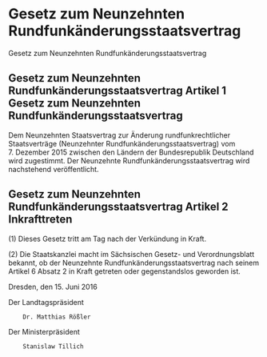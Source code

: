 # Gesetz zum Neunzehnten Rundfunkänderungsstaatsvertrag

Gesetz zum Neunzehnten Rundfunkänderungsstaatsvertrag

## Gesetz zum Neunzehnten Rundfunkänderungsstaatsvertrag Artikel 1  Gesetz zum Neunzehnten Rundfunkänderungsstaatsvertrag

Dem Neunzehnten Staatsvertrag zur Änderung rundfunkrechtlicher Staatsverträge (Neunzehnter Rundfunkänderungsstaatsvertrag) vom 7. Dezember 2015 zwischen den Ländern der Bundesrepublik Deutschland wird zugestimmt. Der
Neunzehnte Rundfunkänderungsstaatsvertrag
        wird nachstehend veröffentlicht.


## Gesetz zum Neunzehnten Rundfunkänderungsstaatsvertrag Artikel 2  Inkrafttreten

(1) Dieses Gesetz tritt am Tag nach der Verkündung in Kraft.

(2) Die Staatskanzlei macht im Sächsischen Gesetz- und Verordnungsblatt bekannt, ob der Neunzehnte Rundfunkänderungsstaatsvertrag nach seinem Artikel 6 Absatz 2 in Kraft getreten oder gegenstandslos geworden ist.

Dresden, den 15. Juni 2016

Der Landtagspräsident
        
        Dr. Matthias Rößler

Der Ministerpräsident
        
        Stanislaw Tillich

